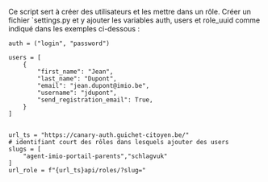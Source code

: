 Ce script sert à créer des utilisateurs et les mettre dans un rôle.
Créer un fichier `settings.py et y ajouter les variables auth, users et role_uuid comme indiqué dans les exemples ci-dessous :
```
auth = ("login", "password")

users = [
    {
        "first_name": "Jean",
        "last_name": "Dupont",
        "email": "jean.dupont@imio.be",
        "username": "jdupont",
        "send_registration_email": True,
    }
]


url_ts = "https://canary-auth.guichet-citoyen.be/"
# identifiant court des rôles dans lesquels ajouter des users
slugs = [
    "agent-imio-portail-parents","schlagvuk"
]
url_role = f"{url_ts}api/roles/?slug="
```

